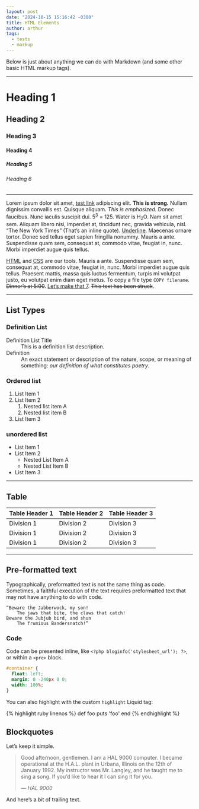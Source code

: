 ```yaml
---
layout: post
date: "2024-10-15 15:16:42 -0300"
title: HTML Elements
author: arthur
tags:
  - tests
  - markup
---
```


Below is just about anything we can do with Markdown (and some other basic HTML markup tags).

***

# Heading 1
## Heading 2
### Heading 3
#### Heading 4
##### Heading 5
###### Heading 6

***

Lorem ipsum dolor sit amet, [test link](https://esporo.net) adipiscing elit. **This is strong.** Nullam dignissim convallis est. Quisque aliquam. _This is emphasized._ Donec faucibus. Nunc iaculis suscipit dui. 5<sup>3</sup> = 125. Water is H<sub>2</sub>O. Nam sit amet sem. Aliquam libero nisi, imperdiet at, tincidunt nec, gravida vehicula, nisl. <q>The New York Times</q> (That’s an inline quote). <u>Underline</u>. Maecenas ornare tortor. Donec sed tellus eget sapien fringilla nonummy. Mauris a ante. Suspendisse quam sem, consequat at, commodo vitae, feugiat in, nunc. Morbi imperdiet augue quis tellus.

<abbr title="HyperText Markup Language">HTML</abbr> and <abbr title="Cascading Stylesheet">CSS</abbr> are our tools. Mauris a ante. Suspendisse quam sem, consequat at, commodo vitae, feugiat in, nunc. Morbi imperdiet augue quis tellus. Praesent mattis, massa quis luctus fermentum, turpis mi volutpat justo, eu volutpat enim diam eget metus. To copy a file type <code>COPY filename</code>. ~~Dinner’s at 5:00~~. <ins>Let’s make that 7</ins>. <strike>This text has been struck</strike>.

***

## List Types

### Definition List

<dl>
  <dt>Definition List Title</dt>
  <dd>This is a definition list description.</dd>
  <dt>Definition</dt>
  <dd>An exact statement or description of the nature, scope, or meaning of something: <em>our definition of what constitutes poetry</em>.</dd>
</dl>

### Ordered list

1. List Item 1
2. List Item 2
    1. Nested list item A
    2. Nested list item B
3. List Item 3

### unordered list

* List Item 1
* List Item 2
    * Nested List Item A
    * Nested List Item B
* List Item 3

***

## Table

| Table Header 1 | Table Header 2 | Table Header 3 |
| -------------- | -------------- | -------------- |
| Division 1     | Division 2     | Division 3     |
| Division 1     | Division 2     | Division 3     |
| Division 1     | Division 2     | Division 3     |

***

## Pre-formatted text

Typographically, preformatted text is not the same thing as code. Sometimes, a faithful execution of the text requires preformatted text that may not have anything to do with code.

```
“Beware the Jabberwock, my son!
    The jaws that bite, the claws that catch!
Beware the Jubjub bird, and shun
    The frumious Bandersnatch!”
```

### Code

Code can be presented inline, like `<?php bloginfo('stylesheet_url'); ?>`, or within a `<pre>` block.

```css
#container {
  float: left;
  margin: 0 -240px 0 0;
  width: 100%;
}
```

You can also highlight with the custom `highlight` Liquid tag:

{% highlight ruby linenos %}
def foo
  puts 'foo'
end
{% endhighlight %}

## Blockquotes

Let’s keep it simple.

> Good afternoon, gentlemen. I am a HAL 9000 computer. I became operational at the H.A.L. plant in Urbana, Illinois on the 12th of January 1992. My instructor was Mr. Langley, and he taught me to sing a song. If you’d like to hear it I can sing it for you.
>
> <cite>— HAL 9000</cite>

And here’s a bit of trailing text.
